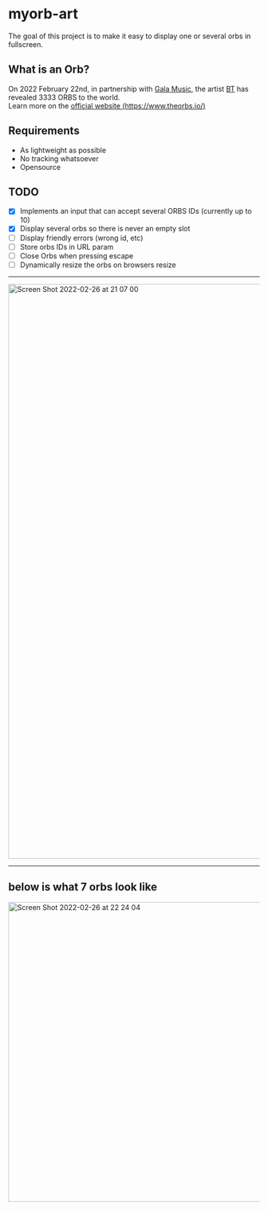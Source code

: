 # myorb-art

The goal of this project is to make it easy to display one or several orbs in fullscreen.

## What is an Orb?

On 2022 February 22nd, in partnership with [Gala Music](https://twitter.com/gogalamusic), the artist [BT](https://twitter.com/BT) has revealed 3333 ORBS to the world.  
Learn more on the [official website (https://www.theorbs.io/)](https://www.theorbs.io/)

## Requirements
 - As lightweight as possible
 - No tracking whatsoever
 - Opensource

## TODO
 - [x] Implements an input that can accept several ORBS IDs (currently up to 10)
 - [x] Display several orbs so there is never an empty slot 
 - [ ] Display friendly errors (wrong id, etc)
 - [ ] Store orbs IDs in URL param
 - [ ] Close Orbs when pressing escape
 - [ ] Dynamically resize the orbs on browsers resize

---

<img width="1153" alt="Screen Shot 2022-02-26 at 21 07 00" src="https://user-images.githubusercontent.com/3918958/155857716-6470d472-230f-41ea-a83c-abf4c861e956.png">

---
## below is what 7 orbs look like

<img width="601" alt="Screen Shot 2022-02-26 at 22 24 04" src="https://user-images.githubusercontent.com/3918958/155859596-9275a1c3-0e65-47c3-b7ec-dd52f4fccdee.png">

